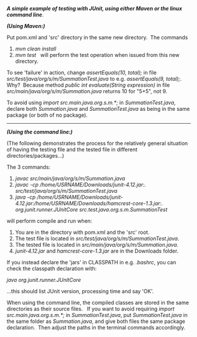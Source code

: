 **_A simple example of testing with JUnit, using either Maven or the linux command line_**.  

**_(Using Maven:)_**

Put pom.xml and 'src' directory in the same new directory.  &nbsp;The commands 
1. _mvn clean install_ &nbsp;
2. _mvn test_ &nbsp;
will perform the test operation when issued from this new directory.&nbsp;

To see 'failure' in action, change _assertEquals(10, total);_ in file _src/test/java/org/s/m/SummationTest.java_ to e.g. _assertEquals(9, total);_. &nbsp;  Why?  &nbsp;Because method _public int evaluate(String expression)_ in file _src/main/java/org/s/m/Summation.java_ returns 10 for "5+5", not 9.&nbsp;

To avoid using _import src.main.java.org.s.m.*;_ in _SummationTest.java_, declare both _Summation.java_ and _SummationTest.java_ as being in the same package (or both of no package). &nbsp; 

-----------------------

**_(Using the command line:)_**

(The following demonstrates the process for the relatively general situation of having the testing file and the tested file in different directories/packages...)

The 3 commands:

1.  _javac src/main/java/org/s/m/Summation.java_
2.  _javac -cp /home/USRNAME/Downloads/junit-4.12.jar:. src/test/java/org/s/m/SummationTest.java_
3.  _java -cp /home/USRNAME/Downloads/junit-4.12.jar:/home/USRNAME/Downloads/hamcrest-core-1.3.jar:. org.junit.runner.JUnitCore src.test.java.org.s.m.SummationTest_

will perform compile and run when:

1.  You are in the directory with pom.xml and the 'src' root.
2.  The test file is located in _src/test/java/org/s/m/SummationTest.java_.
3.  The tested file is located in _src/main/java/org/s/m/Summation.java_.
4.  _junit-4.12.jar_ and _hamcrest-core-1.3.jar_ are in the Downloads folder.

If you instead declare the 'jars' in CLASSPATH in e.g. _.bashrc_, you can check the classpath declaration with: 

_java org.junit.runner.JUnitCore_

...this should list JUnit version, processing time and say 'OK'.


When using the command line, the compiled classes are stored in the same directories as their source files. &nbsp; If you want to avoid requiring _import src.main.java.org.s.m.*;_ in _SummationTest.java_, put _SummationTest.java_ in the same folder as _Summation.java_, and give both files the same package declaration.  &nbsp;Then adjust the paths in the terminal commands accordingly.
